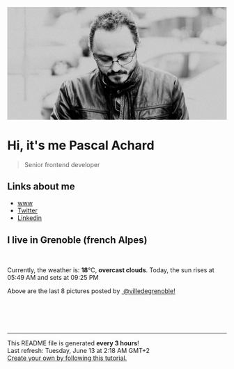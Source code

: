 ![Pascal Achard](./images/photo-pascal-achard.jpg)
# Hi, it's me Pascal Achard
> Senior frontend developer

## Links about me
- [www](https://www.pascal-achard.com)
- [Twitter](https://twitter.com/botmaster)
- [Linkedin](http://www.linkedin.com/in/pascal-achard)


## I live in Grenoble (french Alpes)
<img src="https://openweathermap.org/img/wn/04n@2x.png" alt="">

Currently, the weather is: **18**°C, **overcast clouds**.
Today, the sun rises at 05:49 AM and sets at 09:25 PM

Above are the last 8 pictures posted by <a href="https://www.instagram.com/villedegrenoble/" target="_blank"><img alt="" src="https://upload.wikimedia.org/wikipedia/commons/thumb/e/e7/Instagram_logo_2016.svg/1024px-Instagram_logo_2016.svg.png" width="20"/> @villedegrenoble!</a>

<p style="display: flex; flex-wrap: wrap; gap: 20px;">
        <img src="https://cdn1.picuki.com/hosted-by-instagram/q/0exhNuNYnjBGZDHIdN5WmL9I2Pk2GAlRNecaS7j0nyZiNxIsbHWB58ltwdev%7C%7CDlyKw1oASyLfzph5osqU1hZZFR5PUHfTbeLTj1X7K+fU4Ck0jFi8pBplLg1JHAbZH+v9sItOzjYMTIfQeoEH%7C%7Cb2rvUW+%7C%7C7wbTYNpi2TNLxCyQlWotfpUrJy9ZRzt52U1h+189JldAJZ+jtvdBFundPZlTIeAf3+Idp1orN2S%7C%7CkKhtAKv6K%7C%7C1SO2ECMseW16GX6Rv5+HoOAAuiDpYGhpqzDheKc4EEMWggiprgICn64dsJWJZKxVgPAIs6nCCmMDUjFKiCU%7C%7Ck8SqtgLsSUHv3EBQnjeel%7C%7CW+eqN29qrRI9KIY97Znin4ZrvdPalCaiIJP9uOd1KIeODnIpp%7C%7Cx7tYPuxG83Ht4DW1QKbzmhx0WWMe2xWqLcspBcKTx5C3+3ONhGreoVJs.jpeg" alt="" width="200"/>
        <img src="https://cdn1.picuki.com/hosted-by-instagram/q/0exhNuNYnjBGZDHIdN5WmL9I2Pk2GAlRNucaS7j0nyZiNxIsbHWB58ltwdGn%7C%7CDh6Kwh9HS+Lfzpi44MsWV9YZFN+P0PbQLSITzxc6KWfV+nN1jxu8pVjkbg2JXEcZnSp8cQrVQmYdSgIGaYDG7uo%7C%7CesJ%7C%7CPnucjcFrjOMNbRKmDdttdCwFahlza4lsfe4kx2xu5xncG114WNxahlw5OLUqQUCSKn5PN1gpKZlR7pCjMsS5LujyWu+H2xkfWx9Ez7RtI7V2dENhhzrdSFlqjH%7C%7CAZY1LHMRiVbmoiNo4ps%7C%7C25yjZaBM4cEKtKzEfiACW2E2hjtfwZftgAHsSUGImUBRwT2Ej+b3ffZ79sXPBPW%7C%7CR%7C%7CrnygfWar7KOLV2U34HVc7MBnjWCfiCEsJOkt1kUcdL3mijpA7qR5rn%7C%7CVV+AWgc12zTX8RUZ7uiyqyb4X7U3zvZ8AZuxw==.jpeg" alt="" width="200"/>
        <img src="https://cdn1.picuki.com/hosted-by-instagram/q/0exhNuNYnjBGZDHIdN5WmL9I2Pk2GAlRNecaS7j0nyZiNxIsbHWB58ltwdev%7C%7CDlyKw1oASyLfzph5Y0sWFRVZFNyPEDWTLaPTTlX6ayfUYCl0zNl9pdlkLkyJHMcbHWr88IuOzjYMTIfQeoEH%7C%7Cb2q+8J+OXnazcbrzSTZdsW2yIfu9OjZ6ckn64ztPbXmB2xu8IOKj51+n98LUc7ttzduDsHEvL8JcEg6PA5QLkNxMEH6Ovg1Su9BSsVdW1BFDGL59qRyKg8iyDXez07pm+AU6MvO3QR0AeKli5opKInmqTkMYlghN8XgPHUHHEmfk1KhlJtk5bgwG6YLm+hghMC%7C%7CEHV4OabQtwikcPGCvCIbOu8xhbjQbmTA490WV9YFqThXn7vCMKGCcdys6kbTv8I2FvoplLlV+DWizU3OztJvCeCCM92FK2ckfg=.jpeg" alt="" width="200"/>
        <img src="https://cdn1.picuki.com/hosted-by-instagram/q/0exhNuNYnjBGZDHIdN5WmL9I2Pk2GAlRNecaS7j0nyZiNxIsbHWB58ltwdev%7C%7CDlyKw1oASyLfzph5YMjUlVTZFR+OULXSLKMTzlQ5q6dU4Cq0DBm95Nnl703L3UbbHen8sopOzjYMTIfQeoEH%7C%7Cb2rvUW+%7C%7C7wbTYNpi2TNLxCyQlWotfpUrJy9ZRzt52U1h+189JldAJZ+jtvdBFundPZlTIeAf3+Idp1orN2S%7C%7CkKhtAKv6K%7C%7C1SO2ECMseW16GX6Rv5+HoOAAuiDpYGhpqzTheKc4EEMWggjjnwYF4dt6gpL2EaxVlPAOt+3VCmMDUjFKiCU%7C%7Ck8SqtgLsSUHv3EBQnjeel%7C%7CW+eqN29qrRI9KlYNrZ+xTmUbfSQ7VUSm0KWO3nZGzKJa37HZtOm65oE+pG5lLhyV+NcLTVmhx0WWMe2xfZXLdVBcKTx5C3+3ONhGreoVJs.jpeg" alt="" width="200"/>
        <img src="https://cdn1.picuki.com/hosted-by-instagram/q/0exhNuNYnjBGZDHIdN5WmL9I2Pk2GAlRNecaS7j0nyZiNxIsbHWB58ltwdGn%7C%7CDh6Kwh9HS+Lfzph5YMvWV1WZFVyPUzeQbyJTzpS7quRV4Cj1zxv8pJglL09LHIWbH+u8MQkOzjYMTIfQeoEH%7C%7Cb2rvUT+vvwbTYNpi2TNLxCyQlWotfpUrJy9ZRzt52U1h+189JldAJZ+jtvdBFundPZlTIeAf3+Idp1orN2S%7C%7CkKhtAKv6K%7C%7C1SO2ECMseW16GX6Rv5+HoOAAuiDpYGhpqzjheKc4EEMWggiC7wFj66Qdu5aLJ6xVlP0S5KzjCmMDUjFKiCU%7C%7Ck8SqtQLsSUHv3EBQnjeel%7C%7CW+eqN29qrRI9eiUO%7C%7Cj6RL6d7CONppKUVUqWPHvYVHUEaCBNe9gn4x3Gexh3Gqm8QicJbLVmhx0WWMe22OuL8YiBcKTx5C3+3ONhGreoVJs.jpeg" alt="" width="200"/>
        <img src="https://cdn1.picuki.com/hosted-by-instagram/q/0exhNuNYnjBGZDHIdN5WmL9I2Pk2GAlRNecaS7j0nyZiNxIsbHWB58ltwdev%7C%7CDlyKw1oASyLfzph5YIoVllRZFN5PEbfQLOMTT9W56mdVejN0jFm85Rpk7o3K3AXbXKq8MYqVgmYdSgIGaYDG7uo%7C%7CesJ+fjrcjcFrjOMNbRKmDdttdCwFahlza4lsfe4kx2xu5xncG114WNxahlw5OLUqQUCSKn5PN1gpKZlR7pCjMsS5Lujymu+H2xkfWx9Ez7RtI7V2dENhhzrdSFlqjHyAZY1LHMRiVbm+jg4uLYJvIGtEYpM4cEHuqf7GyACW2E2hjtfwZftgALsSUGImUBRwT2Ej+b3ffZ79sXPBPW%7C%7CGPbByDOYeL77QYxtUUhWUvf+ZHr1ctOfAdxPp79pP69ewV+l3QCIX4qh21V+AWgc12ypXcoiEbuiyqyb4X7U3zvZ8AZuxw==.jpeg" alt="" width="200"/>
        <img src="https://cdn1.picuki.com/hosted-by-instagram/q/0exhNuNYnjBGZDHIdN5WmL9I2Pk2GAlRNucaS7j0nyZiNxIsbHWB58ltwdev%7C%7CDlyKw1oASyLfzph5YwqV1VQZFN5OUbfSbWPTjdd6KibVYCj1zdv8JRmnbk9KnYeY3Ct9MFDCnicKyVHDe0AUq%7C%7Cm6vZNuKyBOTUAyXCUMLQKnmICjtCsCOwlktcf7KG4iF+44ooiMDxN4Gosak8ktdKO52hEWvrxfMh2pqV5CLkJnoE65ezRmCSsTDx6KChBGTOgtYPCwuFagxHxQhBpzGisZpFjPVY7l1z9shI8760BudShZJpM+N8ZkObUT2RaCCE+4RtmzcTtqALLTF+B701EwnHQwKLifKcLsbvbLtmkXdPv1QrYe7voJ51iSE8DNsjhSnXkOMTwCM0EwN8XPdsc9gjzzwi+S6P92E53U2VL1mM=.jpeg" alt="" width="200"/>
        <img src="https://cdn1.picuki.com/hosted-by-instagram/q/0exhNuNYnjBGZDHIdN5WmL9I2Pk2GAlRNucaS7j0nyZiNxIsbHWB58ltwdGn%7C%7CDh6Kwh9HS+Lfzph5I4rUVpWZFN4PkLWQbOOTz5V6amRVufN1zNm95Jok7k1JHUcYHWn9MIkVwmYdSgIGaYDG7uo%7C%7CesJ%7C%7CPnucjcFrjOMNbRKmDdttdCwFahlza4lsfe4kx2xu5xncG114WNxahlw5OLUqQUCSKn5PN1gpKZlR7pCjMsS5LujyWu+H2xkfWx9Ez7RtI7V2dENhhzrdSFlqjH%7C%7CAZY1LHMRiVbmtSM54MEjqtWoM7xM4cE1hqKGWiACW2E2hjtfwZftgAHsSUGImUBRwT2Ej+b3ffZ79sXPBPW+AdLeyDPzPePpApFfdU8GV9jXARLvFaykIttznd1VCvAYhmGx2zmfZbbd21V+AWgc12zTXbBSEruiyqyb4X7U3zvZ8AZuxw==.jpeg" alt="" width="200"/>
</p>

------------
<p>This README file is generated <b>every 3 hours</b>!
    <br />Last refresh: Tuesday, June 13 at 2:18 AM GMT+2
    <br /><a href="https://medium.com/@th.guibert/how-to-create-a-self-updating-readme-md-for-your-github-profile-f8b05744ca91">Create your own by following this tutorial.</a>
</p>
<p><a href="https://github.com/botmaster/botmaster/actions/workflows/main.yaml"><img alt="" src="https://github.com/botmaster/botmaster/actions/workflows/main.yaml/badge.svg" /></a></p>

